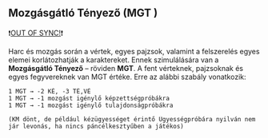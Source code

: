 ## Mozgásgátló Tényező (MGT )

❗[OUT OF SYNC!](https://github.com/kaktusztea/km100/wiki/OUT-OF-SYNC#mgt)❗

Harc és mozgás során a vértek, egyes pajzsok, valamint a felszerelés egyes elemei korlátozhatják a karaktereket. Ennek szimulálására van a **Mozgásgátló Tényező** – röviden **MGT**. A fent vérteknek, pajzsoknak és egyes fegyvereknek van MGT értéke. Erre az alábbi szabály vonatkozik:

```
1 MGT → -2 KÉ, -3 TÉ,VÉ
1 MGT → -1 mozgást igénylő képzettségpróbákra
1 MGT → -1 mozgást igénylő tulajdonságpróbákra
```
    (KM dönt, de például kézügyességet érintő Ügyességpróbára nyilván nem jár levonás, ha nincs páncélkesztyűben a játékos)
